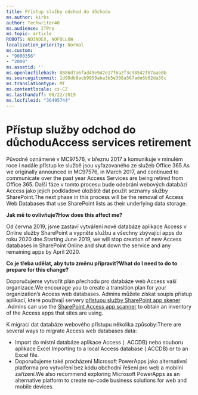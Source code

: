 ```yaml
---
title: Přístup služby odchod do důchodu
ms.author: kirks
author: Techwriter40
ms.audience: ITPro
ms.topic: article
ROBOTS: NOINDEX, NOFOLLOW
localization_priority: Normal
ms.custom:
- "9000356"
- "2009"
ms.assetid: ''
ms.openlocfilehash: 8886d7a6fad49e942e17f6a2f3c98542f87aae0b
ms.sourcegitcommit: 1d98db8acb9959aba3b5e308a567ade6b62da56c
ms.translationtype: MT
ms.contentlocale: cs-CZ
ms.lasthandoff: 08/22/2019
ms.locfileid: "36495744"
---
```

# <a name="access-services-retirement"></a><span data-ttu-id="d58fb-102">Přístup služby odchod do důchodu</span><span class="sxs-lookup"><span data-stu-id="d58fb-102">Access services retirement</span></span>

<span data-ttu-id="d58fb-103">Původně oznámené v MC97576, v březnu 2017 a komunikuje v minulém roce i nadále přístup ke službě jsou vyřazovaného ze služeb Office 365.</span><span class="sxs-lookup"><span data-stu-id="d58fb-103">As we originally announced in MC97576, in March 2017, and continued to communicate over the past year Access Services are being retired from Office 365.</span></span> <span data-ttu-id="d58fb-104">Další fáze v tomto procesu bude odebrání webových databází Access jako jejich podkladové úložiště dat použít seznamy služby SharePoint.</span><span class="sxs-lookup"><span data-stu-id="d58fb-104">The next phase in this process will be the removal of Access Web Databases that use SharePoint lists as their underlying data storage.</span></span>

<span data-ttu-id="d58fb-105">**Jak mě to ovlivňuje?**</span><span class="sxs-lookup"><span data-stu-id="d58fb-105">**How does this affect me?**</span></span>

<span data-ttu-id="d58fb-106">Od června 2019, jsme zastaví vytváření nové databáze aplikace Access v Online služby SharePoint a vypněte službu a všechny zbývající apps do roku 2020 dne.</span><span class="sxs-lookup"><span data-stu-id="d58fb-106">Starting June 2019, we will stop creation of new Access databases in SharePoint Online and shut down the service and any remaining apps by April 2020.</span></span>

<span data-ttu-id="d58fb-107">**Co je třeba udělat, aby tuto změnu připravit?**</span><span class="sxs-lookup"><span data-stu-id="d58fb-107">**What do I need to do to prepare for this change?**</span></span>

<span data-ttu-id="d58fb-108">Doporučujeme vytvořit plán přechodu pro databáze web Access vaší organizace.</span><span class="sxs-lookup"><span data-stu-id="d58fb-108">We encourage you to create a transition plan for your organization’s Access web databases.</span></span> <span data-ttu-id="d58fb-109">Admins můžete získat soupis přístup aplikací, které používají servery [přístupu služby SharePoint app skener](https://github.com/SharePoint/PnP-Tools/tree/master/Solutions/SharePoint.AccessApp.Scanner) .</span><span class="sxs-lookup"><span data-stu-id="d58fb-109">Admins can use the [SharePoint Access app scanner](https://github.com/SharePoint/PnP-Tools/tree/master/Solutions/SharePoint.AccessApp.Scanner) to obtain an inventory of the Access apps that sites are using.</span></span>

<span data-ttu-id="d58fb-110">K migraci dat databáze webového přístupu několika způsoby:</span><span class="sxs-lookup"><span data-stu-id="d58fb-110">There are several ways to migrate Access web databases data:</span></span>

- <span data-ttu-id="d58fb-111">Import do místní databáze aplikace Access (. ACCDB) nebo souboru aplikace Excel.</span><span class="sxs-lookup"><span data-stu-id="d58fb-111">Importing to a local Access database (.ACCDB) or to an Excel file.</span></span>
- <span data-ttu-id="d58fb-112">Doporučujeme také procházení Microsoft PowerApps jako alternativní platforma pro vytvoření bez kódu obchodní řešení pro web a mobilní zařízení.</span><span class="sxs-lookup"><span data-stu-id="d58fb-112">We also recommend exploring Microsoft PowerApps as an alternative platform to create no-code business solutions for web and mobile devices.</span></span>
